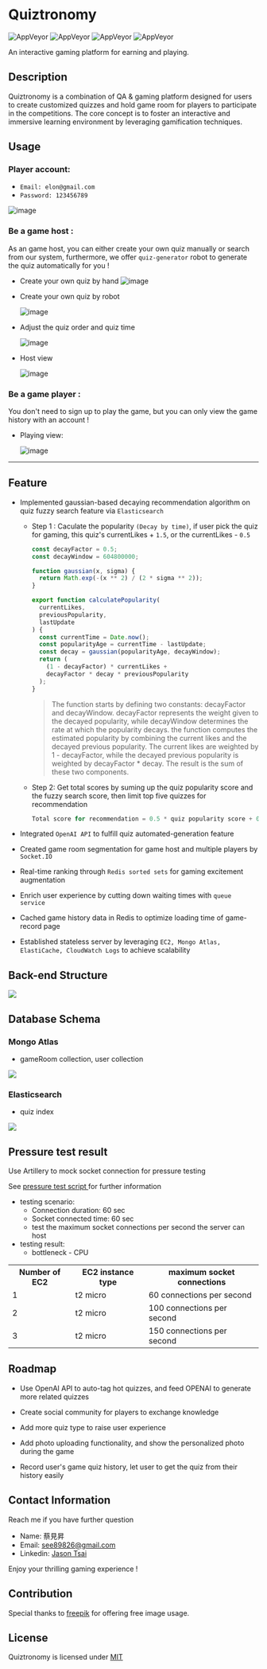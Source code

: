 # Quiztronomy

<div><img alt="AppVeyor" src="https://img.shields.io/badge/License-MIT-GREEN" display:inine>
<img alt="AppVeyor" src="https://img.shields.io/badge/laguage-javascript-red">
<img alt="AppVeyor" src="https://img.shields.io/badge/release-v1.0.0-blue">
<img alt="AppVeyor" src="https://img.shields.io/badge/author-Jason082666-yellow"></div>

An interactive gaming platform for earning and playing.

## Description

Quiztronomy is a combination of QA & gaming platform designed for users to create customized quizzes and hold game room for players to participate in the competitions. The core concept is to foster an interactive and immersive learning environment by leveraging gamification techniques.

## Usage

### Player account:

- `Email: elon@gmail.com `
- `Password: 123456789 `

![image](https://quiztronomy.xyz/img/login.gif)

### Be a game host :

As an game host, you can either create your own quiz manually or search from our system, furthermore, we offer `quiz-generator` robot to generate the quiz automatically for you !

- Create your own quiz by hand
  ![image](https://quiztronomy.xyz/img/manal-generate.gif)
- Create your own quiz by robot

  ![image](https://quiztronomy.xyz/img/ai-generate.gif)

- Adjust the quiz order and quiz time

  ![image](https://quiztronomy.xyz/img/prepare.gif)

- Host view

  ![image](https://quiztronomy.xyz/img/host.gif)

### Be a game player :

You don't need to sign up to play the game, but you can only view the game history with an account !

- Playing view:

  ![image](https://quiztronomy.xyz/img/player.gif)

---

## Feature

- Implemented gaussian-based decaying recommendation algorithm on quiz fuzzy search feature via `Elasticsearch`

  - Step 1 : Caculate the popularity `(Decay by time)`, if user pick the quiz for gaming, this quiz's currentLikes + `1.5`, or the currentLikes - `0.5`

    ```js
    const decayFactor = 0.5;
    const decayWindow = 604800000;

    function gaussian(x, sigma) {
      return Math.exp(-(x ** 2) / (2 * sigma ** 2));
    }

    export function calculatePopularity(
      currentLikes,
      previousPopularity,
      lastUpdate
    ) {
      const currentTime = Date.now();
      const popularityAge = currentTime - lastUpdate;
      const decay = gaussian(popularityAge, decayWindow);
      return (
        (1 - decayFactor) * currentLikes +
        decayFactor * decay * previousPopularity
      );
    }
    ```

    > The function starts by defining two constants: decayFactor and decayWindow. decayFactor represents the weight given to the decayed popularity, while decayWindow determines the rate at which the popularity decays. the function computes the estimated popularity by combining the current likes and the decayed previous popularity. The current likes are weighted by 1 - decayFactor, while the decayed previous popularity is weighted by decayFactor \* decay. The result is the sum of these two components.

  - Step 2: Get total scores by suming up the quiz popularity score and the fuzzy search score, then limit top five quizzes for recommendation

    ```js
    Total score for recommendation = 0.5 * quiz popularity score + 0.5 * fuzzy search score
    ```

- Integrated `OpenAI API` to fulfill quiz automated-generation feature
- Created game room segmentation for game host and multiple players by `Socket.IO`
- Real-time ranking through `Redis sorted sets` for gaming excitement augmentation
- Enrich user experience by cutting down waiting times with `queue service`
- Cached game history data in Redis to optimize loading time of game-record page
- Established stateless server by leveraging `EC2, Mongo Atlas, ElastiCache, CloudWatch Logs` to achieve scalability

## Back-end Structure

<img src="https://quiztronomy.xyz/img/structure.png">

## Database Schema

### Mongo Atlas

- gameRoom collection, user collection

<img src="https://quiztronomy.xyz/img/db_structure.png">

### Elasticsearch

- quiz index

<img src="https://quiztronomy.xyz/img/db_structure2.png">

## Pressure test result

Use Artillery to mock socket connection for pressure testing

See <a href="https://github.com/Jason082666/Quiztronomy/tree/main/pressure_test/socket">pressure test script </a> for further information

- testing scenario:
  - Connection duration: 60 sec
  - Socket connected time: 60 sec
  - test the maximum socket connections per second the server can host
- testing result:
  - bottleneck - CPU
<table>
  <tr>
    <th>Number of EC2</th>
     <th>EC2 instance type</th>
    <th>maximum socket connections</th>
  </tr>
  <tr>
    <td>1</td>
     <td>t2 micro</td>
    <td>60 connections per second </td>
  </tr>
  <tr>
    <td>2</td>
       <td>t2 micro</td>
    <td>100 connections per second</td>
  </tr>
    <tr>
    <td>3</td>
       <td>t2 micro</td>
    <td>150 connections per second</td>
  </tr>
</table>

## Roadmap
- Use OpenAI API to auto-tag hot quizzes, and feed OPENAI to generate more related quizzes

- Create social community for players to exchange knowledge

- Add more quiz type to raise user experience

- Add photo uploading functionality, and show the personalized photo during the game

- Record user's game quiz history, let user to get the quiz from their history easily


## Contact Information

Reach me if you have further question

- Name: 蔡見昇
- Email: <span><a href="mailto:see89826@gmail.com">see89826@gmail.com</a></span>
- Linkedin: [Jason Tsai](https://www.linkedin.com/in/jason-tsai-812b14200/)

Enjoy your thrilling gaming experience !

## Contribution

Special thanks to <span><a href="https://www.freepik.com/"> freepik</a></span> for offering free image usage.

## License

Quiztronomy is licensed under <span><a href="https://github.com/Jason082666/Quiztronomy/blob/main/LICENSE">MIT</a></span>
